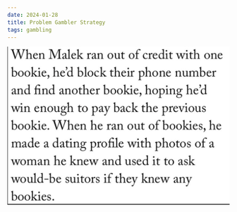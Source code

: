 ```yaml
---
date: 2024-01-28
title: Problem Gambler Strategy
tags: gambling
---
```


![bookie](https://raw.githubusercontent.com/muneer78/muneer78.github.io/master/images/bookie.png)
